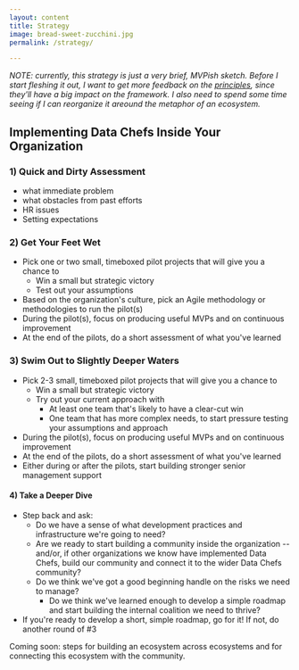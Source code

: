 ```yaml
---
layout: content
title: Strategy
image: bread-sweet-zucchini.jpg
permalink: /strategy/

---
```


_NOTE: currently, this strategy is just a very brief, MVPish sketch.  Before I start fleshing it out, I want to get more feedback on the [principles](principles/), since they'll have a big impact on the framework.  I also need to spend some time seeing if I can reorganize it areound the metaphor of an ecosystem._

## Implementing Data Chefs Inside Your Organization

### 1) Quick and Dirty Assessment
- what immediate problem
- what obstacles from past efforts
- HR issues
- Setting expectations

### 2) Get Your Feet Wet
- Pick one or two small, timeboxed pilot projects that will give you a chance to 
  - Win a small but strategic victory
  - Test out your assumptions
- Based on the organization's culture, pick an Agile methodology or methodologies to run the pilot(s)
- During the pilot(s), focus on producing useful MVPs and on continuous improvement
- At the end of the pilots, do a short assessment of what you've learned

### 3) Swim Out to Slightly Deeper Waters
- Pick 2-3 small, timeboxed pilot projects that will give you a chance to 
  - Win a small but strategic victory
  - Try out your current approach with 
    - At least one team that's likely to have a clear-cut win 
    - One team that has more complex needs, to start pressure testing your assumptions and approach
- During the pilot(s), focus on producing useful MVPs and on continuous improvement
- At the end of the pilots, do a short assessment of what you've learned
- Either during or after the pilots, start building stronger senior management support

#### 4) Take a Deeper Dive
- Step back and ask:
  - Do we have a sense of what development practices and infrastructure we're going to need?  
  - Are we ready to start building a community inside the organization -- and/or, if other organizations we know have implemented Data Chefs, build our community and connect it to the wider Data Chefs community?
  - Do we think we've got a good beginning handle on the risks we need to manage?
    - Do we think we've learned enough to develop a simple roadmap and start building the internal coalition we need to thrive?
- If you're ready to develop a short, simple roadmap, go for it!  If not, do another round of #3


Coming soon: steps for building an ecosystem across ecosystems and for connecting this ecosystem with the community.